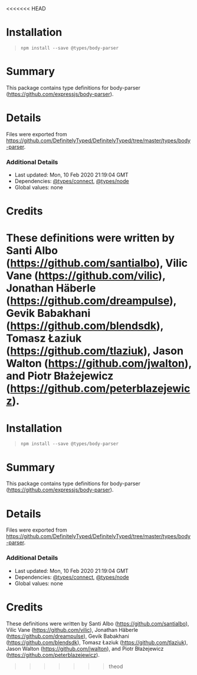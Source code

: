 <<<<<<< HEAD
# Installation
> `npm install --save @types/body-parser`

# Summary
This package contains type definitions for body-parser (https://github.com/expressjs/body-parser).

# Details
Files were exported from https://github.com/DefinitelyTyped/DefinitelyTyped/tree/master/types/body-parser.

### Additional Details
 * Last updated: Mon, 10 Feb 2020 21:19:04 GMT
 * Dependencies: [@types/connect](https://npmjs.com/package/@types/connect), [@types/node](https://npmjs.com/package/@types/node)
 * Global values: none

# Credits
These definitions were written by Santi Albo (https://github.com/santialbo), Vilic Vane (https://github.com/vilic), Jonathan Häberle (https://github.com/dreampulse), Gevik Babakhani (https://github.com/blendsdk), Tomasz Łaziuk (https://github.com/tlaziuk), Jason Walton (https://github.com/jwalton), and Piotr Błażejewicz (https://github.com/peterblazejewicz).
=======
# Installation
> `npm install --save @types/body-parser`

# Summary
This package contains type definitions for body-parser (https://github.com/expressjs/body-parser).

# Details
Files were exported from https://github.com/DefinitelyTyped/DefinitelyTyped/tree/master/types/body-parser.

### Additional Details
 * Last updated: Mon, 10 Feb 2020 21:19:04 GMT
 * Dependencies: [@types/connect](https://npmjs.com/package/@types/connect), [@types/node](https://npmjs.com/package/@types/node)
 * Global values: none

# Credits
These definitions were written by Santi Albo (https://github.com/santialbo), Vilic Vane (https://github.com/vilic), Jonathan Häberle (https://github.com/dreampulse), Gevik Babakhani (https://github.com/blendsdk), Tomasz Łaziuk (https://github.com/tlaziuk), Jason Walton (https://github.com/jwalton), and Piotr Błażejewicz (https://github.com/peterblazejewicz).
>>>>>>> theod

